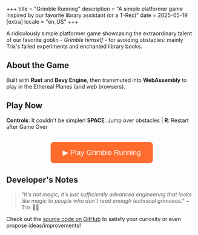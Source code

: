 +++
title = "Grimble Running"
description = "A simple platformer game inspired by our favorite library assistant (or a T-Rex)"
date = 2025-05-19
[extra]
locale = "en_US"
+++

A ridiculously simple platformer game showcasing the extraordinary talent of our favorite goblin - _Grimble himself_ - for avoiding obstacles: mainly Trix's failed experiments and enchanted library books.

## About the Game

Built with **Rust** and **Bevy Engine**, then transmuted into **WebAssembly** to play in the Ethereal Planes (and web browsers).

## Play Now

**Controls**: It couldn't be simpler! **SPACE**: Jump over obstacles | **R**: Restart after Game Over

<div id="game-container" class="game-container">
  <button id="load-game-btn" class="load-game-btn">▶ Play Grimble Running</button>
  <div id="game-frame" style="display: none;">
    <iframe
      id="game-iframe" 
      style="width: 600px; height: 200px; border:1px solid black;"
      title="Grimble Running"
      loading="lazy"
      allow="autoplay"
    ></iframe>
  </div>
</div>

<script>
document.getElementById('load-game-btn').addEventListener('click', function() {
  const gameIframe = document.getElementById('game-iframe');
  const gameFrame = document.getElementById('game-frame');
  const loadBtn = document.getElementById('load-game-btn');
  
  loadBtn.style.display = 'none';
  gameFrame.style.display = 'block';
  
  gameIframe.src = 'https://grimble-running.s3.fr-par.scw.cloud/index.html';
});
</script>

<style>
.game-container {
  margin: 2rem auto;
  text-align: center;
  max-width: 600px;
}
.load-game-btn {
  padding: 1rem 2rem;
  font-size: 1.2rem;
  background: #ff6b2c;
  color: #fafafa;
  border: none;
  border-radius: 8px;
  cursor: pointer;
  transition: background 0.3s;
}
.load-game-btn:hover {
  background: #e22fbd;
}
</style>

## Developer's Notes

> _"It's not magic, it's just sufficiently advanced engineering that looks like magic to people who don't read enough technical grimoires."_ ~ Trix 🧪💥

Check out the [source code on GitHub](https://github.com/Maeevick/maeevick.github.io/tree/main/grimble-running) to satisfy your curiosity or even propose ideas/improvements!
